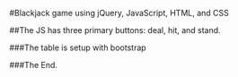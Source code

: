 #Blackjack game using jQuery, JavaScript, HTML, and CSS

##The JS has three primary buttons: deal, hit, and stand.

###The table is setup with bootstrap

###The End.